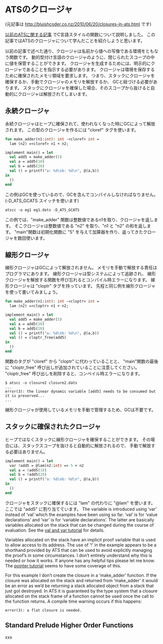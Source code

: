 # ATSのクロージャ

(元記事は http://bluishcoder.co.nz/2010/06/20/closures-in-ats.html です)

[以前のATSに関する記事](http://bluishcoder.co.nz/2010/06/13/functions-in-ats.html)
でC言語スタイルの関数について説明しました。
この記事ではATSのクロージャについて学んだことを紹介しようと思います。

以前の記事で述べた通り、クロージャは名前から値への写像である環境をともなう関数です。
動的型付け言語のクロージャのように、閉じられたスコープの中に値を保管することができます。
クロージャを生成するためには、明示的にクロージャであることを指示する必要があります。
クロージャは環境を保存するために確保されたメモリ領域を要求します。
つまり、スタックにクロージャを確保するか、手動でクロージャのメモリを解放するか、
GCと紐づける必要があります。
スタックにクロージャを確保した場合、そのスコープから抜けると自動的にクロージャは解放されてしまいます。

## 永続クロージャ

永続クロージャはヒープに確保されて、使われなくなった時にGCによって解放されます。
この型のクロージャを作るには "cloref" タグを使います。

```ocaml
fun make_adder(n1:int): int -<cloref> int =
  lam (n2) =<cloref> n1 + n2;

implement main() = let
  val add5 = make_adder(5)
  val a = add5(10)
  val b = add5(20)
  val () = printf("a: %d\nb: %d\n", @(a,b))
in
  ()
end
```

この例はGCを使っているので、GCを含んでコンパイルしなければなりません。
(-D_ATS_GCATS スイッチを使います)

```
atscc -o eg1 eg1.dats -D_ATS_GCATS
```

この例では、"make_adder" 関数は整数値であるn1を取り、クロージャを返します。
そこクロージャは整数値である "n2" を取り、"n1 と "n2" の和を返します。
"main"関数は初期化関数に "5" を与えて加算器を作り、返ってきたクロージャを数回使います。

## 線形クロージャ

線形クロージャはGCによって解放されません。
メモリを手動で解放する責任はプログラマにあります。
線形クロージャは型システムによって追跡され、
線形クロージャを解放する関数を呼び忘れるとコンパイル時エラーになります。
線形クロージャは "cloptr" タグを持っています。
先程と同じ例を線形クロージャを使って書いてみましょう。

```ocaml
fun make_adder(n1:int): int -<cloptr> int =
  lam (n2) =<cloptr> n1 + n2;

implement main() = let
  val add5 = make_adder(5)
  val a = add5(10)
  val b = add5(20)
  val () = printf("a: %d\nb: %d\n", @(a,b))
  val () = cloptr_free(add5)
in
  ()
end
```

関数のタグが "cloref" から "cloptr" に代わっていることと、
"main"関数の最後に "cloptr_free" 呼び出しが追加されていることに注意してください。
"cloptr_free" 呼び出しを削除すると、コンペイル時エラーになります。

```
$ atscc -o closure2 closure2.dats
...
error(3): the linear dynamic variable [add5] needs to be consumed but it is preserved...
...
```

線形クロージャが使用しているメモリを手動で管理するため、GCは不要です。

## スタックに確保されたクロージャ

ヒープではなくスタックに線形クロージャを確保することができます。
その場合には、スタックスコープを抜けると自動的に解放されるので、
手動で解放する必要はありません。

```ocaml
implement main() = let
  var !add5 = @lam(n2:int) => 5 + n2
  val a = !add5(10)
  val b = !add5(20)
  val () = printf("a: %d\nb: %d\n", @(a,b))
in
  ()
end
```

クロージャをスタックに確保するには "lam" の代わりに "@lam" を使います。
ここでは "add5" に割り当てています。
The variable is introduced using ‘var’ instead of ‘val’ which the examples have been using so far.
‘val’ is for ‘value declarations’ and ‘var’ is for ‘variable declarations’.
The latter are basically variables allocated on the stack that can be changed during the course of evaluation.
See the
[val and var tutorial](http://www.ats-lang.org/TUTORIAL/contents/val-and-var.html)
for details.

Variables allocated on the stack have an implicit proof variable that is used to allow access to its address.
The use of ’!’ in the example appears to be a shorthand provided by ATS that can be used to avoid explicitly managing the proof’s in some circumstances.
I don’t entirely understand why this is needed or how it works.
If anyone has any helpful tips please let me know.
The
[pointer tutorial](http://www.ats-lang.org/TUTORIAL/contents/pointers.html)
seems to have some coverage of this.

For this example I don’t create the closure in a ‘make_adder’ function.
If the closure was allocated on the stack and returned from ‘make_adder’ it would be an error as we’d be returning a stack allocated object from a stack that just got destroyed.
In ATS it is guaranteed by the type system that a closure allocated on the stack frame of a function cannot be used once the call to the function returns.
A compile time warning occurs if this happens:

```
error(3): a flat closure is needed.
```

## Standard Prelude Higher Order Functions

xxx
